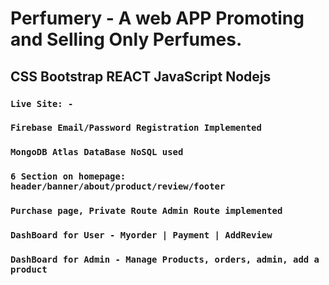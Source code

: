 # Perfumery - A web APP Promoting and Selling Only Perfumes.

## CSS Bootstrap REACT JavaScript Nodejs

### `Live Site: - `

### `Firebase Email/Password Registration Implemented`

### `MongoDB Atlas DataBase NoSQL used`

### `6 Section on homepage: header/banner/about/product/review/footer`

### `Purchase page, Private Route Admin Route implemented`

### `DashBoard for User - Myorder | Payment | AddReview`

### `DashBoard for Admin - Manage Products, orders, admin, add a product`
